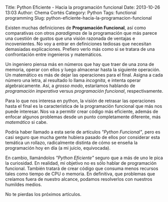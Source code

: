 Title: Python Eficiente - Hacia la programación funcional
Date: 2013-10-26 13:03
Author: Chema Cortés
Category: Python
Tags: functional programming
Slug: python-eficiente-hacia-la-programacion-funcional

Existen muchas definiciones de **Programación Funcional**, así como comparativas con otros *paradigmas* de la programación que más parece una cuestión de gustos que una visión razonada de ventajas e incovenientes. No voy a entrar en definiciones tediosas que necesitan demasiadas explicaciones. Prefiero verlo más como si se tratara de una confrontación entre ingenieros y matemáticos.

Un ingeniero piensa más en números que hay que traer de una zona de memoria, operar con ellos y luego almacenar hasta la siguiente operación. Un matemático es más de dejar las operaciones para el final. Asigna a cada número una letra, al resultado lo llama *incognita*, e intenta operar algebraicamente. Así, a *grosso modo*, estaríamos hablando de *programación imperativa* versus *programación funcional*, respectivamente.

Para lo que nos interesa en python, la visión de retrasar las operaciones hasta el final es la característica de la programación funcional que más nos puede interesar. Nos va a permitir crear código más eficiente, además de enfocar algunos problemas desde un punto completamente diferente, más *matemático* si cabe.

Podría haber llamado a esta serie de artículos *"Python Funcional"*, pero es casi seguro que mucha gente hubiera pasado de ellos por considerar esta temática un rollazo, radicalmente distinta de cómo se enseña la programación hoy en día (a mi juicio, equivocada).

En cambio, llamándolos *"Python Eficiente"* seguro que a más de uno le pica la curiosidad. En realidad, mi objetivo no es sólo hablar de programación funcional. También tratará de crear código que consuma menos recursos tales como tiempo de CPU o memoria. En definitiva, que problemas que creíamos fuera de nuestro alcance, podamos resolverlos con nuestros humildes medios.

No te pierdas los próximos artículos.
